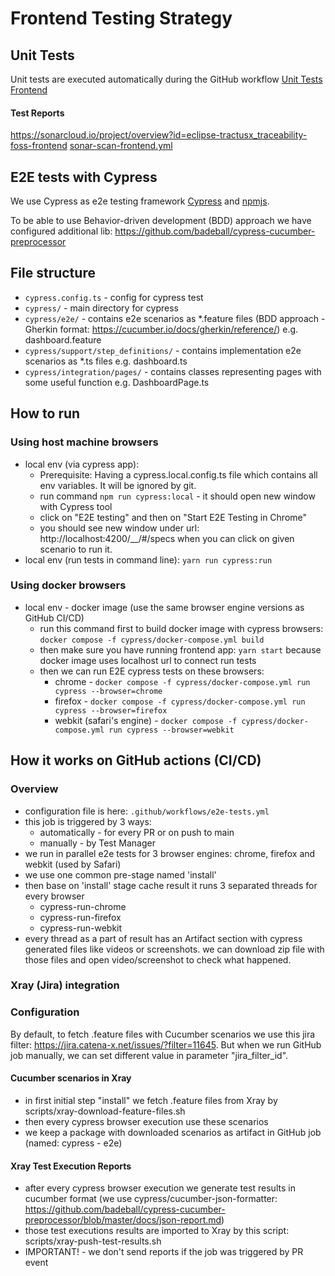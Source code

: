 # Frontend Testing Strategy

## Unit Tests
Unit tests are executed automatically during the GitHub workflow
[Unit Tests Frontend](.github/workflows/unit-test_frontend.yml)

#### Test Reports
https://sonarcloud.io/project/overview?id=eclipse-tractusx_traceability-foss-frontend
[sonar-scan-frontend.yml](./workflows/sonar-scan-frontend.yml)

## E2E tests with Cypress

We use Cypress as e2e testing framework [Cypress](https://www.cypress.io/) and  [npmjs](https://www.npmjs.com/package/@cypress/schematic).

To be able to use Behavior-driven development (BDD) approach we have configured additional lib: https://github.com/badeball/cypress-cucumber-preprocessor

## File structure

- `cypress.config.ts` - config for cypress test
- `cypress/` - main directory for cypress
- `cypress/e2e/` - contains e2e scenarios as \*.feature files (BDD approach - Gherkin format: https://cucumber.io/docs/gherkin/reference/) e.g. dashboard.feature
- `cypress/support/step_definitions/` - contains implementation e2e scenarios as \*.ts files e.g. dashboard.ts
- `cypress/integration/pages/` - contains classes representing pages with some useful function e.g. DashboardPage.ts

## How to run

### Using host machine browsers

- local env (via cypress app):
  - Prerequisite: Having a cypress.local.config.ts file which contains all env variables. It will be ignored by git.
  - run command `npm run cypress:local` - it should open new window with Cypress tool
  - click on "E2E testing" and then on "Start E2E Testing in Chrome"
  - you should see new window under url: http://localhost:4200/\_\_/#/specs when you can click on given scenario to run it.
- local env (run tests in command line): `yarn run cypress:run`

### Using docker browsers

- local env - docker image (use the same browser engine versions as GitHub CI/CD)
  - run this command first to build docker image with cypress browsers: `docker compose -f cypress/docker-compose.yml build `
  - then make sure you have running frontend app: `yarn start` because docker image uses localhost url to connect run tests
  - then we can run E2E cypress tests on these browsers:
    - chrome - `docker compose -f cypress/docker-compose.yml run cypress --browser=chrome`
    - firefox - `docker compose -f cypress/docker-compose.yml run cypress --browser=firefox`
    - webkit (safari's engine) - `docker compose -f cypress/docker-compose.yml run cypress --browser=webkit`

## How it works on GitHub actions (CI/CD)

### Overview

- configuration file is here: `.github/workflows/e2e-tests.yml`
- this job is triggered by 3 ways:
  - automatically - for every PR or on push to main
  - manually - by Test Manager
- we run in parallel e2e tests for 3 browser engines: chrome, firefox and webkit (used by Safari)
- we use one common pre-stage named 'install'
- then base on 'install' stage cache result it runs 3 separated threads for every browser
  - cypress-run-chrome
  - cypress-run-firefox
  - cypress-run-webkit
- every thread as a part of result has an Artifact section with cypress generated files like videos or screenshots. we can download zip file with those files and open video/screenshot to check what happened.

### Xray (Jira) integration

### Configuration

By default, to fetch .feature files with Cucumber scenarios we use this jira filter: https://jira.catena-x.net/issues/?filter=11645.
But when we run GitHub job manually, we can set different value in parameter "jira_filter_id".

#### Cucumber scenarios in Xray

- in first initial step "install" we fetch .feature files from Xray by scripts/xray-download-feature-files.sh
- then every cypress browser execution use these scenarios
- we keep a package with downloaded scenarios as artifact in GitHub job (named: cypress - e2e)

#### Xray Test Execution Reports

- after every cypress browser execution we generate test results in cucumber format (we use cypress/cucumber-json-formatter: https://github.com/badeball/cypress-cucumber-preprocessor/blob/master/docs/json-report.md)
- those test executions results are imported to Xray by this script: scripts/xray-push-test-results.sh
- IMPORTANT! - we don't send reports if the job was triggered by PR event
